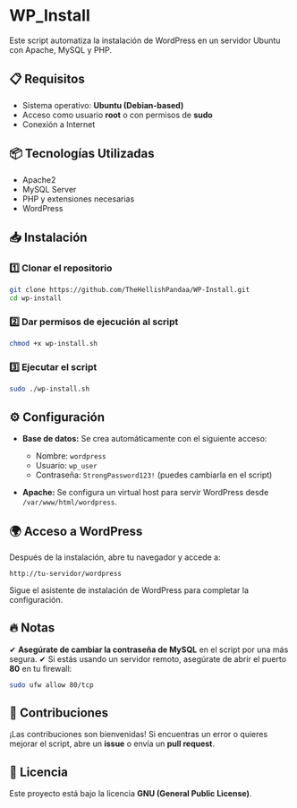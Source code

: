 # WP_Install

Este script automatiza la instalación de WordPress en un servidor Ubuntu con Apache, MySQL y PHP.

## 📋 Requisitos
- Sistema operativo: **Ubuntu (Debian-based)**
- Acceso como usuario **root** o con permisos de **sudo**
- Conexión a Internet

## 📦 Tecnologías Utilizadas
- Apache2
- MySQL Server
- PHP y extensiones necesarias
- WordPress

## 📥 Instalación
### 1️⃣ Clonar el repositorio
```bash
git clone https://github.com/TheHellishPandaa/WP-Install.git
cd wp-install
```

### 2️⃣ Dar permisos de ejecución al script
```bash
chmod +x wp-install.sh
```

### 3️⃣ Ejecutar el script
```bash
sudo ./wp-install.sh
```

## ⚙ Configuración
- **Base de datos:** Se crea automáticamente con el siguiente acceso:
  - Nombre: `wordpress`
  - Usuario: `wp_user`
  - Contraseña: `StrongPassword123!` (puedes cambiarla en el script)

- **Apache:** Se configura un virtual host para servir WordPress desde `/var/www/html/wordpress`.

## 🌍 Acceso a WordPress
Después de la instalación, abre tu navegador y accede a:
```plaintext
http://tu-servidor/wordpress
```
Sigue el asistente de instalación de WordPress para completar la configuración.

## 🔥 Notas
✔ **Asegúrate de cambiar la contraseña de MySQL** en el script por una más segura.
✔ Si estás usando un servidor remoto, asegúrate de abrir el puerto **80** en tu firewall:
```bash
sudo ufw allow 80/tcp
```

## 🤝 Contribuciones
¡Las contribuciones son bienvenidas! Si encuentras un error o quieres mejorar el script, abre un **issue** o envía un **pull request**.

## 📄 Licencia
Este proyecto está bajo la licencia **GNU (General Public License)**.


